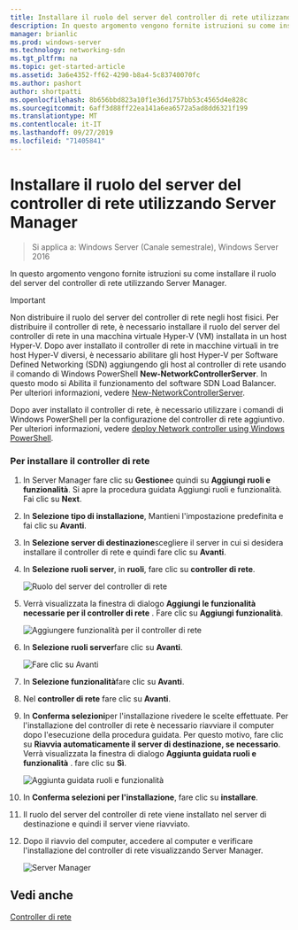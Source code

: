 ```yaml
---
title: Installare il ruolo del server del controller di rete utilizzando Server Manager
description: In questo argomento vengono fornite istruzioni su come installare il ruolo del server del controller di rete utilizzando Server Manager in Windows Server 2016.
manager: brianlic
ms.prod: windows-server
ms.technology: networking-sdn
ms.tgt_pltfrm: na
ms.topic: get-started-article
ms.assetid: 3a6e4352-ff62-4290-b8a4-5c83740070fc
ms.author: pashort
author: shortpatti
ms.openlocfilehash: 8b656bbd823a10f1e36d1757bb53c4565d4e828c
ms.sourcegitcommit: 6aff3d88ff22ea141a6ea6572a5ad8dd6321f199
ms.translationtype: MT
ms.contentlocale: it-IT
ms.lasthandoff: 09/27/2019
ms.locfileid: "71405841"
---
```

# <a name="install-the-network-controller-server-role-using-server-manager"></a>Installare il ruolo del server del controller di rete utilizzando Server Manager

>Si applica a: Windows Server (Canale semestrale), Windows Server 2016

In questo argomento vengono fornite istruzioni su come installare il ruolo del server del controller di rete utilizzando Server Manager.

>[!IMPORTANT]
>Non distribuire il ruolo del server del controller di rete negli host fisici. Per distribuire il controller di rete, è necessario installare il ruolo del server del controller di rete in una macchina virtuale Hyper-V \(VM\) installata in un host Hyper-V. Dopo aver installato il controller di rete in macchine virtuali in tre host Hyper\-V diversi, è necessario abilitare gli host Hyper\-V per Software Defined Networking \(SDN\) aggiungendo gli host al controller di rete usando il comando di Windows PowerShell **New-NetworkControllerServer**. In questo modo si Abilita il funzionamento del software SDN Load Balancer. Per ulteriori informazioni, vedere [New-NetworkControllerServer](https://technet.microsoft.com/itpro/powershell/windows/network-controller/new-networkcontrollerserver).
  
Dopo aver installato il controller di rete, è necessario utilizzare i comandi di Windows PowerShell per la configurazione del controller di rete aggiuntivo. Per ulteriori informazioni, vedere [deploy Network controller using Windows PowerShell](../../deploy/Deploy-Network-Controller-using-Windows-PowerShell.md).  
  
### <a name="to-install-network-controller"></a>Per installare il controller di rete  
  
1.  In Server Manager fare clic su **Gestione**e quindi su **Aggiungi ruoli e funzionalità**. Si apre la procedura guidata Aggiungi ruoli e funzionalità. Fai clic su **Next**.  
  
2.  In **Selezione tipo di installazione**, Mantieni l'impostazione predefinita e fai clic su **Avanti**.  
  
3.  In **Selezione server di destinazione**scegliere il server in cui si desidera installare il controller di rete e quindi fare clic su **Avanti**.  
  
4.  In **Selezione ruoli server**, in **ruoli**, fare clic su **controller di rete**.  
  
    ![Ruolo del server del controller di rete](../../../media/Install-the-Network-Controller-server-role-using-Server-Manager/netc_install_07.jpg)  
  
5.  Verrà visualizzata la finestra di dialogo **Aggiungi le funzionalità necessarie per il controller di rete** . Fare clic su **Aggiungi funzionalità**.  
  
    ![Aggiungere funzionalità per il controller di rete](../../../media/Install-the-Network-Controller-server-role-using-Server-Manager/netc_install_06.jpg)  
  
6.  In **Selezione ruoli server**fare clic su **Avanti**.  
  
    ![Fare clic su Avanti](../../../media/Install-the-Network-Controller-server-role-using-Server-Manager/netc_install_07.jpg)  
  
7.  In **Selezione funzionalità**fare clic su **Avanti**.  
  
8.  Nel **controller di rete** fare clic su **Avanti**.  
  
9. In **Conferma selezioni**per l'installazione rivedere le scelte effettuate. Per l'installazione del controller di rete è necessario riavviare il computer dopo l'esecuzione della procedura guidata. Per questo motivo, fare clic su **Riavvia automaticamente il server di destinazione, se necessario**. Verrà visualizzata la finestra di dialogo **Aggiunta guidata ruoli e funzionalità** . fare clic su **Sì**.  
  
    ![Aggiunta guidata ruoli e funzionalità](../../../media/Install-the-Network-Controller-server-role-using-Server-Manager/netc_install_11.jpg)  
  
10. In **Conferma selezioni per l'installazione**, fare clic su **installare**.  
  
11. Il ruolo del server del controller di rete viene installato nel server di destinazione e quindi il server viene riavviato.  
  
12. Dopo il riavvio del computer, accedere al computer e verificare l'installazione del controller di rete visualizzando Server Manager.  
  
    ![Server Manager](../../../media/Install-the-Network-Controller-server-role-using-Server-Manager/nc_013.jpg)  
  
## <a name="see-also"></a>Vedi anche  
[Controller di rete](Network-Controller.md)  
  


